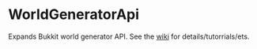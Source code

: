 # WorldGeneratorApi

Expands Bukkit world generator API. See the [wiki] for details/tutorrials/ets.

[wiki]: https://github.com//rutgerkok/WorldGeneratorApi/wiki
